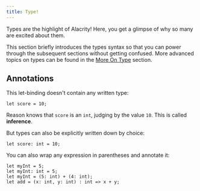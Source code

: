 ```yaml
---
title: Type!
---
```


Types are the highlight of Alacrity! Here, you get a glimpse of why so many are excited about them.

This section briefly introduces the types syntax so that you can power through the subsequent sections without getting confused. More advanced topics on types can be found in the [More On Type](moreontype) section.

## Annotations

This let-binding doesn't contain any written type:

```alacrity
let score = 10;
```

Reason knows that `score` is an `int`, judging by the value `10`. This is called **inference**.

But types can also be explicitly written down by choice:

```alacrity
let score: int = 10;
```

You can also wrap any expression in parentheses and annotate it:

```alacrity
let myInt = 5;
let myInt: int = 5;
let myInt = (5: int) + (4: int);
let add = (x: int, y: int) : int => x + y;
```
